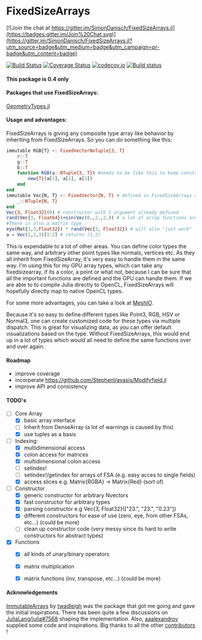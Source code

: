 # FixedSizeArrays

[![Join the chat at https://gitter.im/SimonDanisch/FixedSizeArrays.jl](https://badges.gitter.im/Join%20Chat.svg)](https://gitter.im/SimonDanisch/FixedSizeArrays.jl?utm_source=badge&utm_medium=badge&utm_campaign=pr-badge&utm_content=badge)

[![Build Status](https://travis-ci.org/SimonDanisch/FixedSizeArrays.jl.svg?branch=master)](https://travis-ci.org/SimonDanisch/FixedSizeArrays.jl)
[![Coverage Status](https://coveralls.io/repos/SimonDanisch/FixedSizeArrays.jl/badge.svg?branch=master)](https://coveralls.io/r/SimonDanisch/FixedSizeArrays.jl?branch=master)
[![codecov.io](http://codecov.io/github/SimonDanisch/FixedSizeArrays.jl/coverage.svg?branch=master)](http://codecov.io/github/SimonDanisch/FixedSizeArrays.jl?branch=master)
[![Build status](https://ci.appveyor.com/api/projects/status/k6bqy1h4jk322cg6/branch/master?svg=true)](https://ci.appveyor.com/project/SimonDanisch/fixedsizearrays-jl/branch/master)

#### This package is 0.4 only
#### Packages that use FixedSizeArrays:
[GeometryTypes.jl](https://github.com/JuliaGeometry/GeometryTypes.jl)

#### Usage and advantages:
FixedSizeArrays is giving any composite type array like behavior by inheriting from FixedSizeArrays.
So you can do something like this:
```Julia
immutable RGB{T} <: FixedVectorNoTuple{3, T}
    r::T
    g::T
    b::T
    function RGB(a::NTuple{3, T}) #needs to be like this to keep constructor code sane
        new{T}(a[1], a[2], a[3])
    end
end
immutable Vec{N, T} <: FixedVector{N, T} # defined in FixedSizeArrays already
    _::NTuple{N, T}
end
Vec{3, Float32}(0) # constructor with 1 argument already defined
rand(Vec{3, Float64})+sin(Vec(0.,2.,2.)) # a lot of array functions are already defined
#There is also a matrix type
eye(Mat{3,3,Float32}) * rand(Vec{3, Float32}) # will also "just work"
a = Vec(1,2,3)[1:2] # returns (1,2)
```
This is expendable to a lot of other areas.
You can define color types the same way, and arbitrary other point types like normals, vertices etc.
As they all inherit from FixedSizeArray, it's very easy to handle them in the same way.
I'm using this for my GPU array types, which can take any fixedsizearray, if its a color, a point or what not, because I can be sure that all the important functions are defined and the GPU can handle them. 
If we are able to to compile Julia directly to OpenCL, FixedSizeArrays will hopefully directly map to native OpenCL types.

For some more advantages, you can take a look at [MeshIO](https://github.com/JuliaIO/MeshIO.jl).

Because it's so easy to define different types like Point3, RGB, HSV or Normal3, one can create customized code for these types via multiple dispatch. This is great for visualizing data, as you can offer default visualizations based on the type.
Without FixedSizeArrays, this would end up in a lot of types which would all need to define the same functions over and over again.


#### Roadmap
* improve coverage
* incorperate https://github.com/StephenVavasis/Modifyfield.jl
* improve API and consistency

#### TODO's

- [ ] Core Array
	- [x] basic array interface
	- [ ] Inherit from DenseArray (a lot of warnings is caused by this)
	- [x] use tuples as a basis
- [ ] Indexing:
	- [x] multidimensional access
	- [x] colon access for matrices
	- [x] multidimensional colon access
	- [ ] setindex!
	- [ ] setindex!/getindex for arrays of FSA (e.g. easy acces to single fields) 
	- [x] access slices e.g. Matrix{RGBA} -> Matrix{Red} (sort of)
- [ ] Constructor
	- [x] generic constructor for arbitrary Nvectors
	- [x] fast constructor for arbitrary types
	- [x] parsing constructor e.g Vec{3, Float32}(["23.", "23.", "0.23"])
	- [x] different constructors for ease of use (zero, eye, from other FSAs, etc...) (could be more)
	- [ ] clean up constructor code (very messy since its hard to write constructors for abstract types)
- [x] Functions
	- [x] all kinds of unary/binary operators
	- [x] matrix multiplication 
	- [x] matrix functions (inv, transpose, etc...) (could be more)




#### Acknowledgements
[ImmutableArrays](https://github.com/twadleigh/ImmutableArrays.jl) by [twadleigh](https://github.com/twadleigh) was the package that got me going and gave the initial inspirations.
There has been quite a few discussions on [JuliaLang/julia#7568](https://github.com/JuliaLang/julia/pull/7568) shaping the implementation.
Also, [aaalexandrov](https://github.com/aaalexandrov) supplied some code and inspirations.
Big thanks to all the other [contributors](https://github.com/SimonDanisch/FixedSizeArrays.jl/graphs/contributors) !

